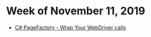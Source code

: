 # Week of November 11, 2019

* [C# PageFactory - Wrap Your WebDriver calls](https://alexanderontesting.com/2019/10/28/c-pagefactory-wrap-your-webdriver-calls/?goal=0_02cca1920b-7c755e4021-289501313&mc_cid=7c755e4021&mc_eid=b3faa37e46)
